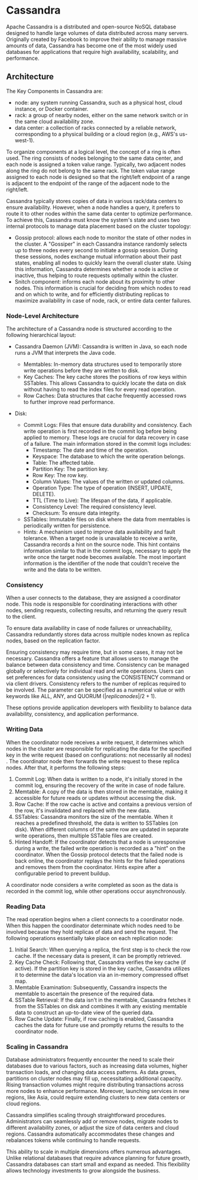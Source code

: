 # Cassandra

Apache Cassandra is a distributed and open-source NoSQL database designed to handle large volumes of data distributed across many servers. Originally created by Facebook to improve their ability to manage massive amounts of data, Cassandra has become one of the most widely used databases for applications that require high availability, scalability, and performance.

## Architecture

The Key Components in Cassandra are:
- node: any system running Cassandra, such as a physical host, cloud instance, or Docker container.
- rack: a group of nearby nodes, either on the same network switch or in the same cloud availability zone.
- data center: a collection of racks connected by a reliable network, corresponding to a physical building or a cloud region (e.g., AWS's us-west-1).

To organize components at a logical level, the concept of a ring is often used. The ring consists of nodes belonging to the same data center, and each node is assigned a token value range. Typically, two adjacent nodes along the ring do not belong to the same rack. The token value range assigned to each node is designed so that the right/left endpoint of a range is adjacent to the endpoint of the range of the adjacent node to the right/left.

Cassandra typically stores copies of data in various rack/data centers to ensure availability. However, when a node handles a query, it prefers to route it to other nodes within the same data center to optimize performance. To achieve this, Cassandra must know the system's state and uses two internal protocols to manage data placement based on the cluster topology:
- Gossip protocol: allows each node to monitor the state of other nodes in the cluster. A "Gossiper" in each Cassandra instance randomly selects up to three nodes every second to initiate a gossip session. During these sessions, nodes exchange mutual information about their past states, enabling all nodes to quickly learn the overall cluster state. Using this information, Cassandra determines whether a node is active or inactive, thus helping to route requests optimally within the cluster.
- Snitch component: informs each node about its proximity to other nodes. This information is crucial for deciding from which nodes to read and on which to write, and for efficiently distributing replicas to maximize availability in case of node, rack, or entire data center failures.

### Node-Level Architecture

The architecture of a Cassandra node is structured according to the following hierarchical layout:

- Cassandra Daemon (JVM): Cassandra is written in Java, so each node runs a JVM that interprets the Java code.
  - Memtables: In-memory data structures used to temporarily store write operations before they are written to disk.
  - Key Caches: The key cache stores the positions of row keys within SSTables. This allows Cassandra to quickly locate the data on disk without having to read the index files for every read operation.
  - Row Caches: Data structures that cache frequently accessed rows to further improve read performance.

- Disk:
  - Commit Logs: Files that ensure data durability and consistency. Each write operation is first recorded in the commit log before being applied to memory. These logs are crucial for data recovery in case of a failure. The main information stored in the commit logs includes:
    - Timestamp: The date and time of the operation.
    - Keyspace: The database to which the write operation belongs.
    - Table: The affected table.
    - Partition Key: The partition key.
    - Row Key: The row key.
    - Column Values: The values of the written or updated columns.
    - Operation Type: The type of operation (INSERT, UPDATE, DELETE).
    - TTL (Time to Live): The lifespan of the data, if applicable.
    - Consistency Level: The required consistency level.
    - Checksum: To ensure data integrity.
  - SSTables: Immutable files on disk where the data from memtables is periodically written for persistence.
  - Hints: A mechanism used to improve data availability and fault tolerance. When a target node is unavailable to receive a write, Cassandra records a hint on the source node. This hint contains information similar to that in the commit logs, necessary to apply the write once the target node becomes available. The most important information is the identifier of the node that couldn't receive the write and the data to be written.

### Consistency
When a user connects to the database, they are assigned a coordinator node. This node is responsible for coordinating interactions with other nodes, sending requests, collecting results, and returning the query result to the client.

To ensure data availability in case of node failures or unreachability, Cassandra redundantly stores data across multiple nodes known as replica nodes, based on the replication factor.

Ensuring consistency may require time, but in some cases, it may not be necessary. Cassandra offers a feature that allows users to manage the balance between data consistency and time. Consistency can be managed globally or selectively for individual read and write operations. Users can set preferences for data consistency using the CONSISTENCY command or via client drivers. Consistency refers to the number of replicas required to be involved. The parameter can be specified as a numerical value or with keywords like ALL, ANY, and QUORUM ($|replica nodes|/2 +1$).

These options provide application developers with flexibility to balance data availability, consistency, and application performance.

### Writing Data
When the coordinator node receives a write request, it determines which nodes in the cluster are responsible for replicating the data for the specified key in the write request (based on configurations: not necessarily all nodes) . The coordinator node then forwards the write request to these replica nodes. After that, it performs the following steps:
1. Commit Log: When data is written to a node, it's initially stored in the commit log, ensuring the recovery of the write in case of node failure.
2. Memtable: A copy of the data is then stored in the memtable, making it accessible for future reads or updates without accessing the disk.
3. Row Cache: If the row cache is active and contains a previous version of the row, it's invalidated and replaced with the new data.
4. SSTables: Cassandra monitors the size of the memtable. When it reaches a predefined threshold, the data is written to SSTables (on disk). When different columns of the same row are updated in separate write operations, then multiple SSTable files are created.
5. Hinted Handoff: If the coordinator detects that a node is unresponsive during a write, the failed write operation is recorded as a "hint" on the coordinator. When the Gossip protocol detects that the failed node is back online, the coordinator replays the hints for the failed operations and removes them from the coordinator. Hints expire after a configurable period to prevent buildup.

A coordinator node considers a write completed as soon as the data is recorded in the commit log, while other operations occur asynchronously.

### Reading Data
The read operation begins when a client connects to a coordinator node. When this happen the coordinator determinate which nodes need to be involved because they hold replicas of data and send the request. The following operations essentially take place on each replication node:
1. Initial Search: When querying a replica, the first step is to check the row cache. If the necessary data is present, it can be promptly retrieved.
2. Key Cache Check: Following that, Cassandra verifies the key cache (if active). If the partition key is stored in the key cache, Cassandra utilizes it to determine the data's location via an in-memory compressed offset map.
3. Memtable Examination: Subsequently, Cassandra inspects the memtable to ascertain the presence of the required data.
4. SSTable Retrieval: If the data isn't in the memtable, Cassandra fetches it from the SSTables on disk and combines it with any existing memtable data to construct an up-to-date view of the queried data.
5. Row Cache Update: Finally, if row caching is enabled, Cassandra caches the data for future use and promptly returns the results to the coordinator node.

### Scaling in Cassandra

Database administrators frequently encounter the need to scale their databases due to various factors, such as increasing data volumes, higher transaction loads, and changing data access patterns. As data grows, partitions on cluster nodes may fill up, necessitating additional capacity. Rising transaction volumes might require distributing transactions across more nodes to enhance performance. Moreover, launching services in new regions, like Asia, could require extending clusters to new data centers or cloud regions.

Cassandra simplifies scaling through straightforward procedures. Administrators can seamlessly add or remove nodes, migrate nodes to different availability zones, or adjust the size of data centers and cloud regions. Cassandra automatically accommodates these changes and rebalances tokens while continuing to handle requests.

This ability to scale in multiple dimensions offers numerous advantages. Unlike relational databases that require advance planning for future growth, Cassandra databases can start small and expand as needed. This flexibility allows technology investments to grow alongside the business.

